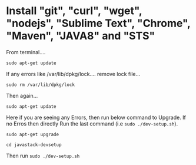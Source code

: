 # Install "git", "curl", "wget", "nodejs", "Sublime Text", "Chrome", "Maven", "JAVA8" and "STS"

From terminal....

```sudo apt-get update```  

If any errors like /var/lib/dpkg/lock.... remove lock file... 

```sudo rm /var/lib/dpkg/lock```

Then again...

```sudo apt-get update```  

Here if you are seeing any Errors, then run below command to Upgrade. If no Erros then directly Run the last command (i.e ```sudo ./dev-setup.sh```).

```sudo apt-get upgrade```

```cd javastack-devsetup```

Then run ```sudo ./dev-setup.sh```


